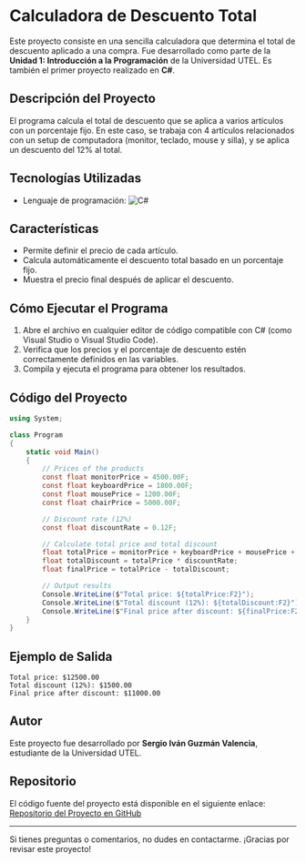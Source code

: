 # Calculadora de Descuento Total

Este proyecto consiste en una sencilla calculadora que determina el total de descuento aplicado a una compra. Fue desarrollado como parte de la **Unidad 1: Introducción a la Programación** de la Universidad UTEL. Es también el primer proyecto realizado en **C#**.

## Descripción del Proyecto

El programa calcula el total de descuento que se aplica a varios artículos con un porcentaje fijo. En este caso, se trabaja con 4 artículos relacionados con un setup de computadora (monitor, teclado, mouse y silla), y se aplica un descuento del 12% al total.

## Tecnologías Utilizadas

- Lenguaje de programación: ![C#](https://img.shields.io/badge/-C%23-239120?logo=c-sharp&logoColor=white)

## Características

- Permite definir el precio de cada artículo.
- Calcula automáticamente el descuento total basado en un porcentaje fijo.
- Muestra el precio final después de aplicar el descuento.

## Cómo Ejecutar el Programa

1. Abre el archivo en cualquier editor de código compatible con C# (como Visual Studio o Visual Studio Code).
2. Verifica que los precios y el porcentaje de descuento estén correctamente definidos en las variables.
3. Compila y ejecuta el programa para obtener los resultados.

## Código del Proyecto

```csharp
using System;

class Program
{
    static void Main()
    {
        // Prices of the products
        const float monitorPrice = 4500.00F;
        const float keyboardPrice = 1800.00F;
        const float mousePrice = 1200.00F;
        const float chairPrice = 5000.00F;

        // Discount rate (12%)
        const float discountRate = 0.12F;

        // Calculate total price and total discount
        float totalPrice = monitorPrice + keyboardPrice + mousePrice + chairPrice;
        float totalDiscount = totalPrice * discountRate;
        float finalPrice = totalPrice - totalDiscount;

        // Output results
        Console.WriteLine($"Total price: ${totalPrice:F2}");
        Console.WriteLine($"Total discount (12%): ${totalDiscount:F2}");
        Console.WriteLine($"Final price after discount: ${finalPrice:F2}");
    }
}
```

## Ejemplo de Salida

```
Total price: $12500.00
Total discount (12%): $1500.00
Final price after discount: $11000.00
```

## Autor

Este proyecto fue desarrollado por **Sergio Iván Guzmán Valencia**, estudiante de la Universidad UTEL.

## Repositorio

El código fuente del proyecto está disponible en el siguiente enlace:\
[Repositorio del Proyecto en GitHub](https://github.com/SergioPower/Programacion-estructurada/tree/master/unidad1)

---

Si tienes preguntas o comentarios, no dudes en contactarme. ¡Gracias por revisar este proyecto!

